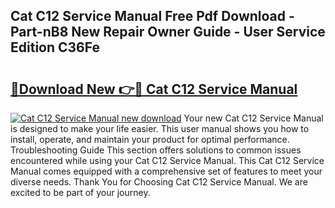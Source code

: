 ## Cat C12 Service Manual Free Pdf Download - Part-nB8 New Repair Owner Guide - User Service Edition C36Fe

# <h2><a href="http://bc38870.oget.top/?id=Cat+C12+Service+Manual">🔗Download New 👉🔴 Cat C12 Service Manual</a></h2>

[![Cat C12 Service Manual new download](https://i.imgur.com/5g1atiW.png)](http://bc38870.oget.top/?id=Cat+C12+Service+Manual)
Your new Cat C12 Service Manual is designed to make your life easier. This user manual shows you how to install, operate, and maintain your product for optimal performance. Troubleshooting Guide This section offers solutions to common issues encountered while using your Cat C12 Service Manual. This Cat C12 Service Manual comes equipped with a comprehensive set of features to meet your diverse needs. Thank You for Choosing Cat C12 Service Manual. We are excited to be part of your journey.
